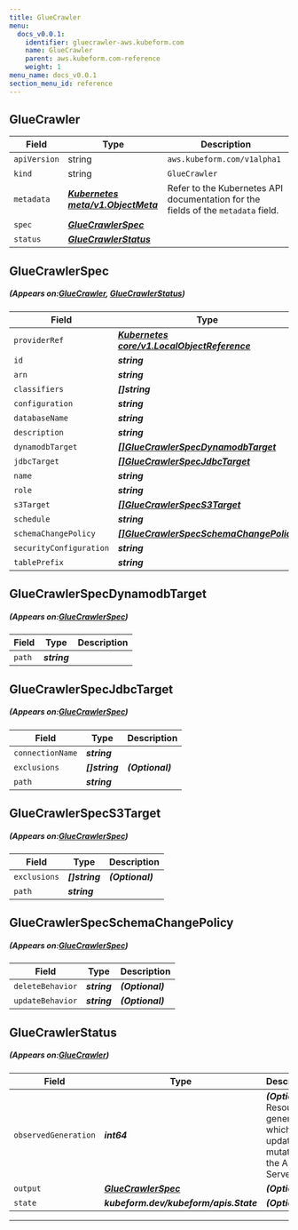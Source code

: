 ```yaml
---
title: GlueCrawler
menu:
  docs_v0.0.1:
    identifier: gluecrawler-aws.kubeform.com
    name: GlueCrawler
    parent: aws.kubeform.com-reference
    weight: 1
menu_name: docs_v0.0.1
section_menu_id: reference
---
```


## GlueCrawler
| Field | Type | Description |
| ------ | ----- | ----------- |
| `apiVersion` | string | `aws.kubeform.com/v1alpha1` |
|    `kind` | string | `GlueCrawler` |
| `metadata` | ***[Kubernetes meta/v1.ObjectMeta](https://kubernetes.io/docs/reference/generated/kubernetes-api/v1.13/#objectmeta-v1-meta)***|Refer to the Kubernetes API documentation for the fields of the `metadata` field.|
| `spec` | ***[GlueCrawlerSpec](#GlueCrawlerSpec)***||
| `status` | ***[GlueCrawlerStatus](#GlueCrawlerStatus)***||
## GlueCrawlerSpec
##### (Appears on:[GlueCrawler](#GlueCrawler), [GlueCrawlerStatus](#GlueCrawlerStatus))
| Field | Type | Description |
| ------ | ----- | ----------- |
| `providerRef` | ***[Kubernetes core/v1.LocalObjectReference](https://kubernetes.io/docs/reference/generated/kubernetes-api/v1.13/#localobjectreference-v1-core)***||
| `id` | ***string***||
| `arn` | ***string***| ***(Optional)*** |
| `classifiers` | ***[]string***| ***(Optional)*** |
| `configuration` | ***string***| ***(Optional)*** |
| `databaseName` | ***string***||
| `description` | ***string***| ***(Optional)*** |
| `dynamodbTarget` | ***[[]GlueCrawlerSpecDynamodbTarget](#GlueCrawlerSpecDynamodbTarget)***| ***(Optional)*** |
| `jdbcTarget` | ***[[]GlueCrawlerSpecJdbcTarget](#GlueCrawlerSpecJdbcTarget)***| ***(Optional)*** |
| `name` | ***string***||
| `role` | ***string***||
| `s3Target` | ***[[]GlueCrawlerSpecS3Target](#GlueCrawlerSpecS3Target)***| ***(Optional)*** |
| `schedule` | ***string***| ***(Optional)*** |
| `schemaChangePolicy` | ***[[]GlueCrawlerSpecSchemaChangePolicy](#GlueCrawlerSpecSchemaChangePolicy)***| ***(Optional)*** |
| `securityConfiguration` | ***string***| ***(Optional)*** |
| `tablePrefix` | ***string***| ***(Optional)*** |
## GlueCrawlerSpecDynamodbTarget
##### (Appears on:[GlueCrawlerSpec](#GlueCrawlerSpec))
| Field | Type | Description |
| ------ | ----- | ----------- |
| `path` | ***string***||
## GlueCrawlerSpecJdbcTarget
##### (Appears on:[GlueCrawlerSpec](#GlueCrawlerSpec))
| Field | Type | Description |
| ------ | ----- | ----------- |
| `connectionName` | ***string***||
| `exclusions` | ***[]string***| ***(Optional)*** |
| `path` | ***string***||
## GlueCrawlerSpecS3Target
##### (Appears on:[GlueCrawlerSpec](#GlueCrawlerSpec))
| Field | Type | Description |
| ------ | ----- | ----------- |
| `exclusions` | ***[]string***| ***(Optional)*** |
| `path` | ***string***||
## GlueCrawlerSpecSchemaChangePolicy
##### (Appears on:[GlueCrawlerSpec](#GlueCrawlerSpec))
| Field | Type | Description |
| ------ | ----- | ----------- |
| `deleteBehavior` | ***string***| ***(Optional)*** |
| `updateBehavior` | ***string***| ***(Optional)*** |
## GlueCrawlerStatus
##### (Appears on:[GlueCrawler](#GlueCrawler))
| Field | Type | Description |
| ------ | ----- | ----------- |
| `observedGeneration` | ***int64***| ***(Optional)*** Resource generation, which is updated on mutation by the API Server.|
| `output` | ***[GlueCrawlerSpec](#GlueCrawlerSpec)***| ***(Optional)*** |
| `state` | ***kubeform.dev/kubeform/apis.State***| ***(Optional)*** |
---
